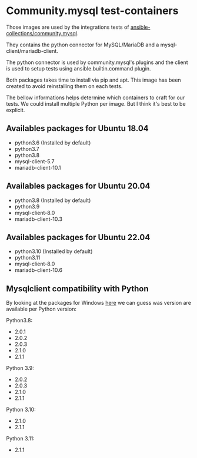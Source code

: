
# Community.mysql test-containers

Those images are used by the integrations tests of [ansible-collections/community.mysql](https://github.com/ansible-collections/community.mysql).

They contains the python connector for MySQL/MariaDB and a mysql-client/mariadb-client.

The python connector is used by community.mysql's plugins and the client is used to setup tests using ansible.builtin.command plugin.

Both packages takes time to install via pip and apt. This image has been created to avoid reinstalling them on each tests.

The bellow informations helps determine which containers to craft for our tests. We could install multiple Python per image. But I think it's best to be explicit.


## Availables packages for Ubuntu 18.04

  - python3.6 (Installed by default)
  - python3.7
  - python3.8
  - mysql-client-5.7
  - mariadb-client-10.1


## Availables packages for Ubuntu 20.04

  - python3.8 (Installed by default)
  - python3.9
  - mysql-client-8.0
  - mariadb-client-10.3


## Availables packages for Ubuntu 22.04

  - python3.10 (Installed by default)
  - python3.11
  - mysql-client-8.0
  - mariadb-client-10.6


## Mysqlclient compatibility with Python

By looking at the packages for Windows [here](https://pypi.org/simple/mysqlclient/) we can guess was version are available per Python version:

Python3.8:

- 2.0.1
- 2.0.2
- 2.0.3
- 2.1.0
- 2.1.1

Python 3.9:

- 2.0.2
- 2.0.3
- 2.1.0
- 2.1.1

Python 3.10:

- 2.1.0
- 2.1.1

Python 3.11:

- 2.1.1